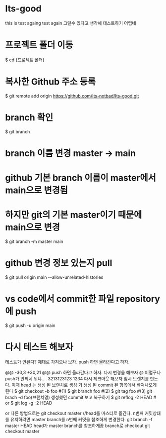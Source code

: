 # Its-good
this is test againg
test again
그럴수 있다고 생각해 테스트하기 어렵네
# 프로젝트 폴더 이동
$ cd {프로젝트 폴더}

# 복사한 Github 주소 등록
$ git remote add origin https://github.com/Its-notbad/Its-good.git

# branch 확인
$ git branch

# branch 이름 변경 master -> main
# github 기본 branch 이름이 master에서 main으로 변경됨
# 하지만 git의 기본 master이기 때문에 main으로 변경
$ git branch -m master main

# github 변경 정보 있는지 pull
$ git pull origin main --allow-unrelated-histories

# vs code에서 commit한 파일 repository에 push
$ git push -u origin main

# 다시 테스트 해보자
테스트가 안된다?
제대로 가져오나 보자.
push 하면 올라간다고 하자.

@@ -30,3 +30,21 @@ push 하면 올라간다고 하자.
다시 변경을 해보자
@ 어렵구나
push가 안되네 뭐냐....
3213123123
1234
다시 체크아웃 해보자
임시 브랜치를 만든다. 이때 head 는 생성 된 브랜치로 생성
기 생성 된 commit 된 항목에서 빠져나오게 된다
$ git checkout -b foo #(1)
$ git branch foo #(2)
$ git tag foo #(3)
git brach -d foo(브랜치명)
생성했던 commit 보고 복구하기
$ git reflog -2 HEAD # or
$ git log -g -2 HEAD

or 다른 방법으로는
git checkout master //head를 마스터로 옮긴다.
n번째 커밋상태를 유지하려면 master branch를 n번째 커밋을
참조하게 변경한다.
git branch -f master HEAD
head가 master branch를 참조하게끔 branch로 checkout
git checkout master